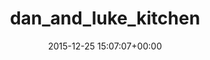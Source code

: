 ---
title:		"dan_and_luke_kitchen"
type:		"photos"
mediatype:		"upload"
description:		"TBC"
date:		"2015-12-25 15:07:07+00:00"
album:		"people"
filename:		"dan-and-luke-kitchen.md"
series:		""
cl_public_id:		"people/dan_and_luke_kitchen"
cl_version:		1497005420
format:		"tiff"
bytes:		9296220
width:		2561
height:		1440
colours:
- "#F1DDD4"
- "#7F523C"
- "#DDA27B"
- "#35221D"
- "#773B0A"
- "#10111C"
- "#011026"
- "#3A1A07"
- "#DADCE5"
- "#221D1C"
- "#8D4C06"
- "#CF780C"
- "#28242B"
- "#E4EAED"
- "#40517D"
- "#EBB370"
- "#826F6D"
- "#C66D20"
- "#774642"
- "#DCD3DA"
- "#181016"
- "#01477C"
- "#130E15"
- "#6F6E7F"
- "#011A32"
- "#846743"
exposure_mode:		"Auto"
program:		"Aperture-priority AE"
aperture:		"6.3"
focal_length:		"24.0 mm"
iso:		"1250"
shutter_speed:		"1/40"
metering:		"Multi-segment"
flash:		"Off, Did not fire"
white_balance:		"Custom"
colour_temp:		"5050"
has_crop:		"false"
orientation:		"Horizontal (normal)"
camera_model:		"NIKON D800"
lens_info:		"24-70mm f/2.8"
artist:		"No artist info"
x_resolution:		"300"
y_resolution:		"300"
---